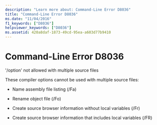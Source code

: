 ```yaml
---
description: "Learn more about: Command-Line Error D8036"
title: "Command-Line Error D8036"
ms.date: "11/04/2016"
f1_keywords: ["D8036"]
helpviewer_keywords: ["D8036"]
ms.assetid: 420a8daf-1873-49cd-95ea-a603d77b9410
---
```

# Command-Line Error D8036

'/option' not allowed with multiple source files

These compiler options cannot be used with multiple source files:

- Name assembly file listing (/Fa)

- Rename object file (/Fo)

- Create source browser information without local variables (/Fr)

- Create source browser information that includes local variables (/FR)
